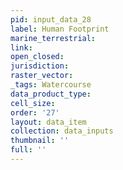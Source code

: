 ```yaml
---
pid: input_data_28
label: Human Footprint
marine_terrestrial: 
link: 
open_closed: 
jurisdiction: 
raster_vector: 
_tags: Watercourse
data_product_type: 
cell_size: 
order: '27'
layout: data_item
collection: data_inputs
thumbnail: ''
full: ''
---
```

